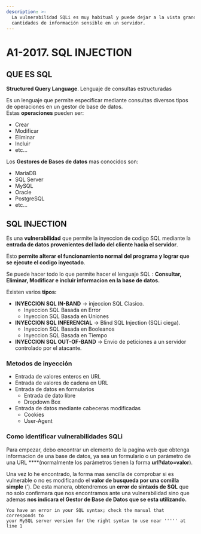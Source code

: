```yaml
---
description: >-
  La vulnerabilidad SQLi es muy habitual y puede dejar a la vista grandes
  cantidades de información sensible en un servidor.
---
```


# A1-2017. SQL INJECTION

## **QUE ES SQL**

 **Structured Query Language**. Lenguaje de consultas estructuradas

 Es un lenguaje que permite especificar mediante consultas diversos tipos de operaciones en un gestor de base de datos.  
 Estas **operaciones** pueden ser:

* Crear
* Modificar
* Eliminar
* Incluir
* etc...

 Los **Gestores de Bases de datos** mas conocidos son:

* MariaDB
* SQL Server
* MySQL
* Oracle
* PostgreSQL
* etc...

##  **SQL INJECTION**

Es una **vulnerabilidad** que permite la inyeccion de codigo SQL mediante la **entrada de datos provenientes del lado del cliente hacia el servidor**.

Esto **permite alterar el funcionamiento normal del programa y lograr que se ejecute el codigo inyectado**.

Se puede hacer todo lo que permite hacer el lenguaje SQL : **Consultar, Eliminar, Modificar e incluir informacion en la base de datos.**

Existen varios **tipos:**

* **INYECCION SQL IN-BAND** → injeccion SQL Clasico.
  * Inyeccion SQL Basada en Error
  * Inyeccion SQL Basada en Uniones
* **INYECCION SQL INFERENCIAL** → Blind SQL Injection \(SQLi ciega\).
  * Inyeccion SQL Basada en Booleanos
  * Inyeccion SQL Basada en Tiempo
* **INYECCION SQL OUT-OF-BAND** → Envio de peticiones a un servidor controlado por el atacante.

###  **Metodos de inyección**

* Entrada de valores enteros en URL
* Entrada de valores de cadena en URL
* Entrada de datos en formularios
  * Entrada de dato libre
  * Dropdown Box
* Entrada de datos mediante cabeceras modificadas
  * Cookies
  * User-Agent

###  **Como identificar vulnerabilidades SQLi**

Para empezar, debo encontrar un elemento de la pagina web que obtenga informacion de una base de datos, ya sea un formulario o un parámetro de una URL ****\(normalmente los parámetros tienen la forma **url?dato=valor**\).

Una vez lo he encontrado, la forma mas sencilla de comprobar si es vulnerable o no es modificando el **valor de busqueda por una comilla simple** \('\). De esta manera, obtendremos un **error de sintaxis de SQL** que no solo confirmara que nos encontramos ante una vulnerabilidad sino que ademas **nos indicara el Gestor de Base de Datos que se esta utilizando.**

```text
You have an error in your SQL syntax; check the manual that corresponds to 
your MySQL server version for the right syntax to use near ''''' at line 1
```

